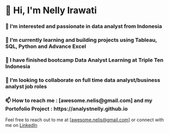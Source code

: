 
<h1 align="left">👋 Hi, I'm Nelly Irawati </h1>
<h3 align="left">👀 I’m interested and passionate in data analyst from Indonesia</h3>
<h3 align="left">🌱 I’m currently learning and building projects using Tableau, SQL, Python and Advance Excel </h3>
<h3 align="left">📘 I have finished bootcamp Data Analyst Learning at Triple Ten Indonesia  </h3>
<h3 align="left">💞️ I’m looking to collaborate on full time data analyst/business analyst job roles </h3>
<h3 align="left">📫 How to reach me : [awesome.nelis@gmail.com] and my Portofolio Project : https://analystnelly.github.io </h3>

Feel free to reach out to me at [awesome.nelis@gmail.com] or connect with me on [LinkedIn](https://www.linkedin.com/in/nelis-irawati/) 


